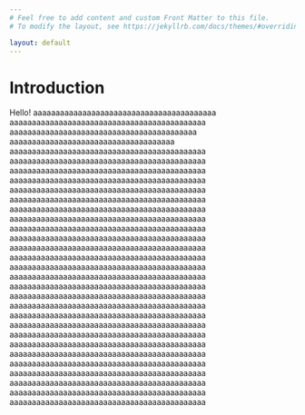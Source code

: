 ```yaml
---
# Feel free to add content and custom Front Matter to this file.
# To modify the layout, see https://jekyllrb.com/docs/themes/#overriding-theme-defaults

layout: default
---
```


# Introduction
Hello!
aaaaaaaaaaaaaaaaaaaaaaaaaaaaaaaaaaaaaaaaa
aaaaaaaaaaaaaaaaaaaaaaaaaaaaaaaaaaaaaaaaaaaa
aaaaaaaaaaaaaaaaaaaaaaaaaaaaaaaaaaaaaaaaaa
aaaaaaaaaaaaaaaaaaaaaaaaaaaaaaaaaaaaa
aaaaaaaaaaaaaaaaaaaaaaaaaaaaaaaaaaaaaaaaaaaa
aaaaaaaaaaaaaaaaaaaaaaaaaaaaaaaaaaaaaaaaaaaa
aaaaaaaaaaaaaaaaaaaaaaaaaaaaaaaaaaaaaaaaaaaa
aaaaaaaaaaaaaaaaaaaaaaaaaaaaaaaaaaaaaaaaaaaa
aaaaaaaaaaaaaaaaaaaaaaaaaaaaaaaaaaaaaaaaaaaa
aaaaaaaaaaaaaaaaaaaaaaaaaaaaaaaaaaaaaaaaaaaa
aaaaaaaaaaaaaaaaaaaaaaaaaaaaaaaaaaaaaaaaaaaa
aaaaaaaaaaaaaaaaaaaaaaaaaaaaaaaaaaaaaaaaaaaa
aaaaaaaaaaaaaaaaaaaaaaaaaaaaaaaaaaaaaaaaaaaa
aaaaaaaaaaaaaaaaaaaaaaaaaaaaaaaaaaaaaaaaaaaa
aaaaaaaaaaaaaaaaaaaaaaaaaaaaaaaaaaaaaaaaaaaa
aaaaaaaaaaaaaaaaaaaaaaaaaaaaaaaaaaaaaaaaaaaa
aaaaaaaaaaaaaaaaaaaaaaaaaaaaaaaaaaaaaaaaaaaa
aaaaaaaaaaaaaaaaaaaaaaaaaaaaaaaaaaaaaaaaaaaa
aaaaaaaaaaaaaaaaaaaaaaaaaaaaaaaaaaaaaaaaaaaa
aaaaaaaaaaaaaaaaaaaaaaaaaaaaaaaaaaaaaaaaaaaa
aaaaaaaaaaaaaaaaaaaaaaaaaaaaaaaaaaaaaaaaaaaa
aaaaaaaaaaaaaaaaaaaaaaaaaaaaaaaaaaaaaaaaaaaa
aaaaaaaaaaaaaaaaaaaaaaaaaaaaaaaaaaaaaaaaaaaa
aaaaaaaaaaaaaaaaaaaaaaaaaaaaaaaaaaaaaaaaaaaa
aaaaaaaaaaaaaaaaaaaaaaaaaaaaaaaaaaaaaaaaaaaa
aaaaaaaaaaaaaaaaaaaaaaaaaaaaaaaaaaaaaaaaaaaa
aaaaaaaaaaaaaaaaaaaaaaaaaaaaaaaaaaaaaaaaaaaa
aaaaaaaaaaaaaaaaaaaaaaaaaaaaaaaaaaaaaaaaaaaa
aaaaaaaaaaaaaaaaaaaaaaaaaaaaaaaaaaaaaaaaaaaa
aaaaaaaaaaaaaaaaaaaaaaaaaaaaaaaaaaaaaaaaaaaa
aaaaaaaaaaaaaaaaaaaaaaaaaaaaaaaaaaaaaaaaaaaa
